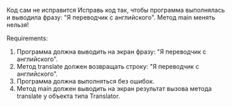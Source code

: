 Код сам не исправится
Исправь код так, чтобы программа выполнялась и выводила фразу: "Я переводчик с английского".
Метод main менять нельзя!


Requirements:
1. Программа должна выводить на экран фразу: "Я переводчик с английского".
2. Метод translate должен возвращать строку: "Я переводчик с английского".
3. Программа должна выполняться без ошибок.
4. Метод main должен выводить на экран результат вызова метода translate у объекта типа Translator.

